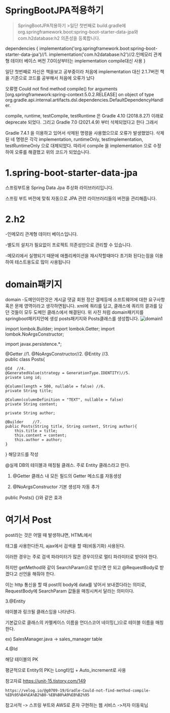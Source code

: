 SpringBootJPA적용하기
====

>SpringBootJPA적용하기
>        >일단 첫번째로 build.gradle에 org.springframework.boot:spring-boot-starter-data-jpa와 com.h2database:h2 의존성을 등록합니다.

dependencies {
	implementation('org.springframework.boot:spring-boot-starter-data-jpa')//1.
	implementation('com.h2database:h2')//2.인메모리 관계형 데이터 베이스 버전 7.0이상부터는 implementation compile대신 사용
}

일단 첫번째로 자신은 책을보고 공부중이라 처음에 implementation 대신 2.1.7버전 책을 기준으로 코드를 공부해서 처음에 오류가 났다

오류명 Could not find method compile() for arguments [org.springframework:spring-context:5.0.2.RELEASE] on object of type org.gradle.api.internal.artifacts.dsl.dependencies.DefaultDependencyHandler.

compile, runtime, testCompile, testRuntime 은 Gradle 4.10 (2018.8.27) 이래로
deprecate 되었다.
그리고 Gradle 7.0 (2021.4.9) 부터 삭제되었다고 한다 그래서

 Gradle 7.4.1 을 이용하고 있어서 삭제된 명령을 사용했으므로 오류가 발생했었다.
삭제된 네 명령은 각각 implementation, runtimeOnly, testImplementation, testRuntimeOnly 으로 대체되었다.
따라서 compile 을 implementation 으로 수정하여 오류를 해결했고 위의 코드가 되었습니다.


1.spring-boot-starter-data-jpa
=====

스프링부트용 Spring Data Jpa 추상화 라이브러리입니다.

스프링 부트 버전에 맞춰 자동으로 JPA 관련 라이브러리들의 버전을 관리해줍니다.


2.h2
=====

-인메모리 관계형 데이터 베이스입니다.

-별도의 설치가 필요없이 프로젝트 의존성만으로 관리할 수 있습니다.

-메모리에서 실행되기 때문에 애플리케이션을 재시작할때마다 초기화 된다는점을 이용하여 테스트용도로 많이 사용됩니다

domain패키지
======

domain -도메인이란것은 게시글 댓글 회원 정산 결제등에 소프트웨어에 대한 요구사항 혹은 문제 영역이라고 생각하면됩니다.
xml에 쿼리를 담고, 클래스에 쿼리의 결과를 담던 것들이 모두 도메인 클래스에서 해결된다.
위 사진 처럼 domain패키지를 springboot패키지안에 생성 posts패키지와 Posts클래스를 생성합니다.
![domain1](https://user-images.githubusercontent.com/100178951/178730979-0136d0e0-8ade-42bf-bb39-782b89bf2c34.jpg)



import lombok.Builder;
import lombok.Getter;
import lombok.NoArgsConstructor;

import javax.persistence.*;

@Getter //1.
@NoArgsConstructor//2.
@Entity //3.    
public class Posts{

	@Id  //4.
	@GeneratedValue(strategy = GenerationType.IDENTITY)//5.
    private Long id;

	@Column(length = 500, nullable = false) //6.
    private String title;

	@Column(columnDefinition = "TEXT", nullable = false)
	private String content;

    private String author;

    @Builder    //7.
    public Posts(String title, String content, String author){
		this.title = title;
        this.content = content;
        this.author = author;
	}
}
해당코드를 작성

@실제 DB의 테이블과 매칭될 클래스. 주로 Entity 클래스라고 한다.


1.  @Getter
클래스 내 모든 필드의 Getter 메소드를 자동생성

2. @NoArgsConstructor
기본 생성자 자동 추가

public Posts() {}와 같은 효과

여기서 Post
=====

post라는 것은 어떨 때 발생하냐면, HTML에서 <Form> 태그를 사용한다든지, ajax에서 검색을 할 때(비동기화) 사용된다.
  
이러한 경우는 주로 검색 파라미터가 많은 경우이므로 멀티 파라미터로 받아야 한다. 
  
하지만 getMethod와 같이 SearchParam으로 받으면 안 되고 @RequestBody로 받겠다고 선언을 해줘야 한다. 
  
이는 http 통신을 할 때 post의 body에 data를 넣어서 보내겠다라는 의미로, RequestBody에 SearchParam 값들을 매칭시켜서 달라는 의미이다.
  
 3.@Entity
  
테이블과 링크될 클래스임을 나타낸다.
  
기본값으로 클래스의 카멜케이스 이름을 언더스코어 네이밍(_)으로 테이블 이름을 매칭한다.
  
  ex) SalesManager.java -> sales_manager table
  
  4.@Id
  
해당 테이블의 PK
  
평균적으로 Entity의 PK는 Long타입 + Auto_increment로 사용
  
  참고자료 https://unit-15.tistory.com/149
	
	https://velog.io/@g0709-19/Gradle-Could-not-find-method-compile-%ED%95%B4%EA%B2%B0-%EB%B0%A9%EB%B2%95
  
  참고서적 -> 스프링 부트와 AWS로 혼자 구현하는 웹 서비스  ->저자 이동욱님
